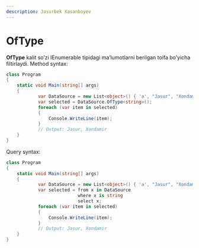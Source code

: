 ```yaml
---
description: Jasurbek Xasanboyev
---
```


# OfType

**OfType** kalit so’zi IEnumerable tipidagi ma’lumotlarni berilgan toifa bo’yicha filtirlaydi. Method syntax:

```csharp
class Program
{
    static void Main(string[] args)
    {
            var DataSource = new List<object>() { 'a', "Jasur", "Xondamir", 1, 2, 3, 4, };
            var selected = DataSource.OfType<string>();
            foreach (var item in selected)
            {
                Console.WriteLine(item);
            }
            // Output: Jasur, Xondamir
    }
}
```

Query syntax:

```csharp
class Program
{
    static void Main(string[] args)
    {
            var DataSource = new List<object>() { 'a', "Jasur", "Xondamir", 1, 2, 3, 4, };
            var selected = from x in DataSource
                           where x is string
                           select x;
            foreach (var item in selected)
            {
                Console.WriteLine(item);
            }
            // Output: Jasur, Xondamir
    }
}
```

